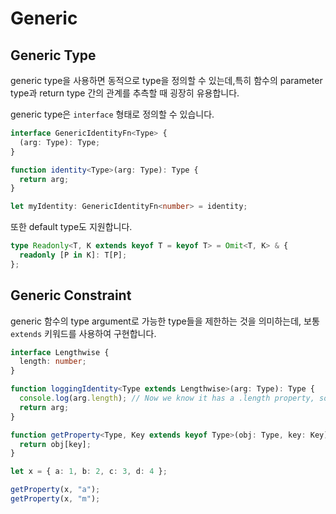# Generic

## Generic Type

generic type을 사용하면 동적으로 type을 정의할 수 있는데,특히 함수의 parameter type과 return type 간의 관계를 추측할 때 굉장히 유용합니다.

generic type은 `interface` 형태로 정의할 수 있습니다.

```ts
interface GenericIdentityFn<Type> {
  (arg: Type): Type;
}

function identity<Type>(arg: Type): Type {
  return arg;
}

let myIdentity: GenericIdentityFn<number> = identity;
```

또한 default type도 지원합니다.

```ts
type Readonly<T, K extends keyof T = keyof T> = Omit<T, K> & {
  readonly [P in K]: T[P];
};
```

## Generic Constraint

generic 함수의 type argument로 가능한 type들을 제한하는 것을 의미하는데, 보통 `extends` 키워드를 사용하여 구현합니다.

```ts
interface Lengthwise {
  length: number;
}

function loggingIdentity<Type extends Lengthwise>(arg: Type): Type {
  console.log(arg.length); // Now we know it has a .length property, so no more error
  return arg;
}
```

```ts
function getProperty<Type, Key extends keyof Type>(obj: Type, key: Key) {
  return obj[key];
}

let x = { a: 1, b: 2, c: 3, d: 4 };

getProperty(x, "a");
getProperty(x, "m");
```
